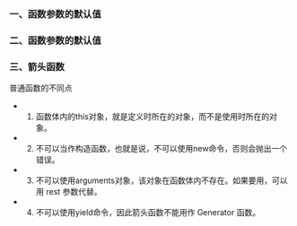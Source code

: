 ### 一、函数参数的默认值
### 二、函数参数的默认值
### 三、箭头函数
普通函数的不同点

* 1. 函数体内的this对象，就是定义时所在的对象，而不是使用时所在的对象。

* 2. 不可以当作构造函数，也就是说，不可以使用new命令，否则会抛出一个错误。

* 3. 不可以使用arguments对象，该对象在函数体内不存在。如果要用，可以用 rest 参数代替。

* 4. 不可以使用yield命令，因此箭头函数不能用作 Generator 函数。
